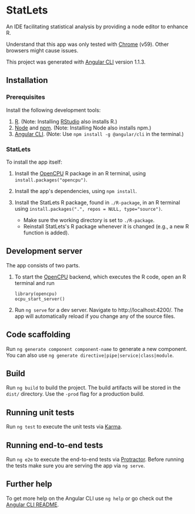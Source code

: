 # StatLets
An IDE facilitating statistical analysis by providing a node editor
to enhance R.

Understand that this app was only tested with [Chrome] (v59).
Other browsers might cause issues.

This project was generated with [Angular CLI] version 1.1.3.

## Installation
### Prerequisites
Install the following development tools:

1. [R]. (Note: Installing [RStudio] also installs R.)
2. [Node] and [npm]. (Note: Installing Node also installs npm.)
3. [Angular CLI]. (Note: Use `npm install -g @angular/cli` in the terminal.)

### StatLets
To install the app itself:

1. Install the [OpenCPU] R package in an R terminal, using
   `install.packages("opencpu")`.
2. Install the app's dependencies, using `npm install`.
3. Install the StatLets R package, found in `./R-package`, in an R terminal
   using `install.packages(".", repos = NULL, type="source")`.
   
   - Make sure the working directory is set to `./R-package`.
   - Reinstall StatLets's R package whenever it is changed
     (e.g., a new R function is added).

## Development server
The app consists of two parts.

1. To start the [OpenCPU] backend, which executes the R code,
   open an R terminal and run
   ```
   library(opencpu)
   ocpu_start_server()
   ```
2. Run `ng serve` for a dev server. Navigate to http://localhost:4200/.
   The app will automatically reload if you change any of the source files.

## Code scaffolding
Run `ng generate component component-name` to generate a new component.
You can also use `ng generate directive|pipe|service|class|module`.

## Build
Run `ng build` to build the project. The build artifacts will be stored
in the `dist/` directory. Use the `-prod` flag for a production build.

## Running unit tests
Run `ng test` to execute the unit tests via [Karma].

## Running end-to-end tests
Run `ng e2e` to execute the end-to-end tests via [Protractor].
Before running the tests make sure you are serving the app via `ng serve`.

## Further help
To get more help on the Angular CLI use `ng help`
or go check out the [Angular CLI README].

[R]: https://cran.r-project.org/mirrors.html
[RStudio]: https://www.rstudio.com/products/rstudio/#Desktop
[Node]: https://https://nodejs.org/en/
[npm]: https://www.npmjs.com
[Chrome]: https://www.google.com/chrome/browser/desktop/index.html
[Angular CLI]: https://github.com/angular/angular-cli
[OpenCPU]: https://www.opencpu.org/
[Karma]: https://karma-runner.github.io
[Protractor]: http://www.protractortest.org/
[Angular CLI README]: https://github.com/angular/angular-cli/blob/master/README.md
